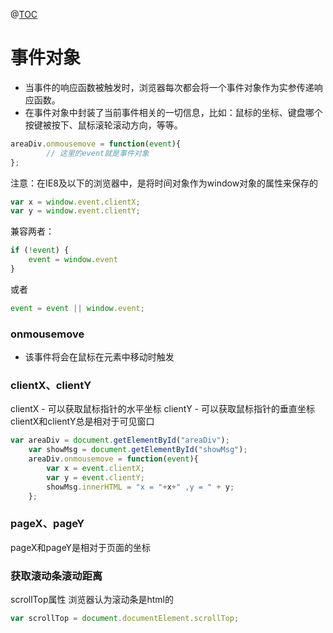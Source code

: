 ﻿@[TOC](目录)
# 事件对象
- 当事件的响应函数被触发时，浏览器每次都会将一个事件对象作为实参传递响应函数。
- 在事件对象中封装了当前事件相关的一切信息，比如：鼠标的坐标、键盘哪个按键被按下、鼠标滚轮滚动方向，等等。
```javascript
areaDiv.onmousemove = function(event){
		// 这里的event就是事件对象
};
```
注意：在IE8及以下的浏览器中，是将时间对象作为window对象的属性来保存的
```javascript
var x = window.event.clientX;
var y = window.event.clientY;
```
兼容两者：
```javascript
if (!event) {
	event = window.event
}
```
或者
```javascript
event = event || window.event;
```
### onmousemove
- 该事件将会在鼠标在元素中移动时触发

### clientX、clientY
clientX - 可以获取鼠标指针的水平坐标
clientY - 可以获取鼠标指针的垂直坐标
clientX和clientY总是相对于可见窗口
```javascript
var areaDiv = document.getElementById("areaDiv");
	var showMsg = document.getElementById("showMsg");
	areaDiv.onmousemove = function(event){
		var x = event.clientX;
		var y = event.clientY;
		showMsg.innerHTML = "x = "+x+" ,y = " + y;
	};
```
### pageX、pageY
pageX和pageY是相对于页面的坐标

### 获取滚动条滚动距离
scrollTop属性
浏览器认为滚动条是html的
```javascript
var scrollTop = document.documentElement.scrollTop;
```

